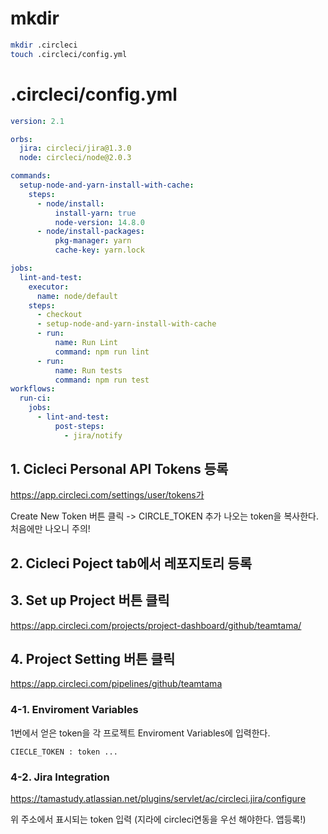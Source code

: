 # mkdir

```bash
mkdir .circleci
touch .circleci/config.yml
```

# .circleci/config.yml

```yml
version: 2.1

orbs:
  jira: circleci/jira@1.3.0
  node: circleci/node@2.0.3

commands:
  setup-node-and-yarn-install-with-cache:
    steps:
      - node/install:
          install-yarn: true
          node-version: 14.8.0
      - node/install-packages:
          pkg-manager: yarn
          cache-key: yarn.lock

jobs:
  lint-and-test:
    executor:
      name: node/default
    steps:
      - checkout
      - setup-node-and-yarn-install-with-cache
      - run:
          name: Run Lint
          command: npm run lint
      - run:
          name: Run tests
          command: npm run test
workflows:
  run-ci:
    jobs:
      - lint-and-test:
          post-steps:
            - jira/notify
```

## 1. Cicleci Personal API Tokens 등록

https://app.circleci.com/settings/user/tokens가

Create New Token 버튼 클릭 -> CIRCLE_TOKEN 추가
나오는 token을 복사한다. 처음에만 나오니 주의!

## 2. Cicleci Poject tab에서 레포지토리 등록

## 3. Set up Project 버튼 클릭

https://app.circleci.com/projects/project-dashboard/github/teamtama/

## 4. Project Setting 버튼 클릭

https://app.circleci.com/pipelines/github/teamtama

### 4-1. Enviroment Variables

1번에서 얻은 token을 각 프로젝트 Enviroment Variables에 입력한다.

```
CIECLE_TOKEN : token ...
```

### 4-2. Jira Integration

https://tamastudy.atlassian.net/plugins/servlet/ac/circleci.jira/configure

위 주소에서 표시되는 token 입력 (지라에 circleci연동을 우선 해야한다. 앱등록!)
